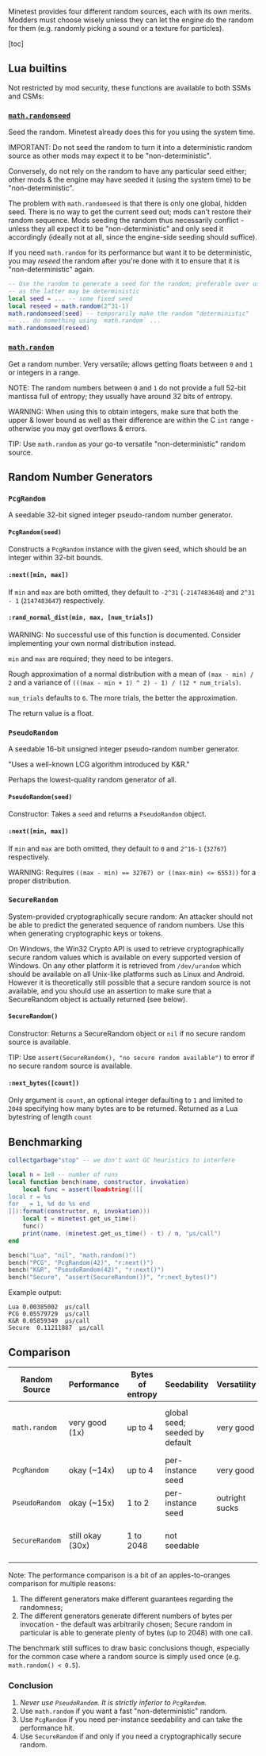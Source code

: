 Minetest provides four different random sources, each with its own merits. Modders must choose wisely unless they can let the engine do the random for them (e.g. randomly picking a sound or a texture for particles).

[toc]

## Lua builtins

Not restricted by mod security, these functions are available to both SSMs and CSMs:

### [`math.randomseed`](https://www.lua.org/manual/5.1/manual.html#pdf-math.randomseed)
Seed the random. Minetest already does this for you using the system time.

IMPORTANT: Do not seed the random to turn it into a deterministic random source as other mods may expect it to be "non-deterministic".

Conversely, do not rely on the random to have any particular seed either; other mods & the engine may have seeded it (using the system time) to be "non-deterministic".

The problem with `math.randomseed` is that there is only one global, hidden seed. There is no way to get the current seed out; mods can't restore their random sequence. Mods seeding the random thus necessarily conflict - unless they all expect it to be "non-deterministic" and only seed it accordingly (ideally not at all, since the engine-side seeding should suffice).

If you need `math.random` for its performance but want it to be deterministic, you may *reseed* the random after you're done with it to ensure that it is "non-deterministic" again.

```lua
-- Use the random to generate a seed for the random; preferable over using system time,
-- as the latter may be deterministic
local seed = ... -- some fixed seed
local reseed = math.random(2^31-1)
math.randomseed(seed) -- temporarily make the random "deterministic"
-- ... do something using `math.random` ...
math.randomseed(reseed)
```

### [`math.random`](https://www.lua.org/manual/5.1/manual.html#pdf-math.random)
Get a random number. Very versatile; allows getting floats between `0` and `1` or integers in a range.

NOTE: The random numbers between `0` and `1` do not provide a full 52-bit mantissa full of entropy; they usually have around 32 bits of entropy.

WARNING: When using this to obtain integers, make sure that both the upper & lower bound as well as their difference are within the C `int` range - otherwise you may get overflows & errors.

TIP: Use `math.random` as your go-to versatile "non-deterministic" random source.

## Random Number Generators

### `PcgRandom`
A seedable 32-bit signed integer pseudo-random number generator.

#### `PcgRandom(seed)`
Constructs a `PcgRandom` instance with the given seed, which should be an integer within 32-bit bounds.

#### `:next([min, max])`
If `min` and `max` are both omitted, they default to `-2^31` (`-2147483648`) and `2^31 - 1` (`2147483647`) respectively.

#### `:rand_normal_dist(min, max, [num_trials])`
WARNING: No successful use of this function is documented. Consider implementing your own normal distribution instead.

`min` and `max` are required; they need to be integers.

Rough approximation of a normal distribution with a mean of `(max - min) / 2` and a variance of `(((max - min + 1) ^ 2) - 1) / (12 * num_trials)`.

`num_trials` defaults to `6`. The more trials, the better the approximation.

The return value is a float.

### `PseudoRandom`
A seedable 16-bit unsigned integer pseudo-random number generator.

"Uses a well-known LCG algorithm introduced by K&R."

Perhaps the lowest-quality random generator of all.

#### `PseudoRandom(seed)`
Constructor: Takes a `seed` and returns a `PseudoRandom` object.

#### `:next([min, max])`
If `min` and `max` are both omitted, they default to `0` and `2^16-1` (`32767`) respectively.

WARNING: Requires `((max - min) == 32767) or ((max-min) <= 6553))` for a proper distribution.

### `SecureRandom`
System-provided cryptographically secure random: An attacker should not be able to predict the generated sequence of random numbers. Use this when generating cryptographic keys or tokens.

On Windows, the Win32 Crypto API is used to retrieve cryptographically secure random values which is available on every supported version of Windows. On any other platform it is retrieved from `/dev/urandom` which should be available on all Unix-like platforms such as Linux and Android. However it is theoretically still possible that a secure random source is not available, and you should use an assertion to make sure that a SecureRandom object is actually returned (see below).

#### `SecureRandom()`
Constructor: Returns a SecureRandom object or `nil` if no secure random source is available.

TIP: Use `assert(SecureRandom(), "no secure random available")` to error if no secure random source is available.

#### `:next_bytes([count])`
Only argument is `count`, an optional integer defaulting to `1` and limited to `2048` specifying how many bytes are to be returned. Returned as a Lua bytestring of length `count`

## Benchmarking

```lua
collectgarbage"stop" -- we don't want GC heuristics to interfere

local n = 1e8 -- number of runs
local function bench(name, constructor, invokation)
	local func = assert(loadstring(([[
local r = %s
for _ = 1, %d do %s end
]]):format(constructor, n, invokation)))
	local t = minetest.get_us_time()
	func()
	print(name, (minetest.get_us_time() - t) / n, "µs/call")
end

bench("Lua", "nil", "math.random()")
bench("PCG", "PcgRandom(42)", "r:next()")
bench("K&R", "PseudoRandom(42)", "r:next()")
bench("Secure", "assert(SecureRandom())", "r:next_bytes()")
```

Example output:

```
Lua	0.00385002	µs/call
PCG	0.05579729	µs/call
K&R	0.05859349	µs/call
Secure	0.11211887	µs/call
```

## Comparison

| Random Source  | Performance      | Bytes of entropy | Seedability                    | Versatility    | Distribution                             | Security                     | Portability                        |
| -------------- | ---------------- | ---------------- | ------------------------------ | -------------- | ---------------------------------------- | ---------------------------- | ---------------------------------- |
| `math.random`  | very good (1x)   | up to 4          | global seed; seeded by default | very good      | no guarantees, but usually decent enough | not cryptographically secure | varies by platform                 |
| `PcgRandom`    | okay (~14x)      | up to 4          | per-instance seed              | very good      | good, decent guarantees                  | not cryptographically secure | always the same                    |
| `PseudoRandom` | okay (~15x)      | 1 to 2           | per-instance seed              | outright sucks | okay-ish                                 | not cryptographically secure | always the same                    |
| `SecureRandom` | still okay (30x) | 1 to 2048        | not seedable                   |                |                                          | cryptographically secure     | varies by platform; may be missing |

Note: The performance comparison is a bit of an apples-to-oranges comparison for multiple reasons:

1. The different generators make different guarantees regarding the randomness;
1. The different generators generate different numbers of bytes per invocation - the default was arbitrarily chosen; Secure random in particular is able to generate plenty of bytes (up to 2048) with one call.

The benchmark still suffices to draw basic conclusions though, especially for the common case where a random source is simply used once (e.g. `math.random() < 0.5`).

### Conclusion
1. *Never use `PseudoRandom`. It is strictly inferior to `PcgRandom`.*
1. Use `math.random` if you want a fast "non-deterministic" random.
1. Use `PcgRandom` if you need per-instance seedability and can take the performance hit.
1. Use `SecureRandom` if and only if you need a cryptographically secure random.
